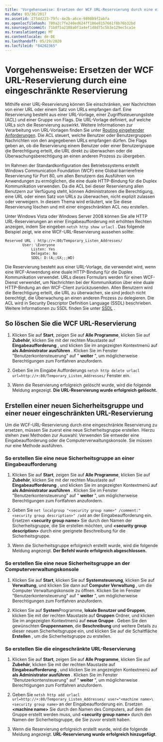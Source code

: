 ```yaml
---
title: 'Vorgehensweise: Ersetzen der WCF URL-Reservierung durch eine eingeschränkte Reservierung'
ms.date: 03/30/2017
ms.assetid: 2754d223-79fc-4e2b-a6ce-989889f2abfa
ms.openlocfilehash: 780a2c7fe240ed624ff106e8157661f8b76b32bd
ms.sourcegitcommit: 71b8f5a2108a0f1a4ef1d8d75c5b3e129ec5ca1e
ms.translationtype: MT
ms.contentlocale: de-DE
ms.lasthandoff: 05/29/2020
ms.locfileid: "84202365"
---
```

# <a name="how-to-replace-the-wcf-url-reservation-with-a-restricted-reservation"></a>Vorgehensweise: Ersetzen der WCF URL-Reservierung durch eine eingeschränkte Reservierung

Mithilfe einer URL-Reservierung können Sie einschränken, wer Nachrichten von einer URL oder einem Satz von URLs empfangen darf. Eine Reservierung besteht aus einer URL-Vorlage, einer Zugriffssteuerungsliste (ACL) und einer Gruppe von Flags. Die URL-Vorlage definiert, auf welche URLs sich die Reservierung auswirkt. Weitere Informationen zur Verarbeitung von URL-Vorlagen finden Sie unter [Routing eingehender Anforderungen](/windows/win32/http/routing-incoming-requests). Die ACL steuert, welche Benutzer oder Benutzergruppen Nachrichten von den angegebenen URLs empfangen dürfen. Die Flags geben an, ob die Reservierung einem Benutzer oder einer Benutzergruppe die Berechtigung erteilt, die URL direkt zu überwachen oder die Überwachungsberechtigung an einen anderen Prozess zu übergeben.  
  
 Im Rahmen der Standardkonfiguration des Betriebssystems erstellt Windows Communication Foundation (WCF) eine Global barrierefreie Reservierung für Port 80, um allen Benutzern das Ausführen von Anwendungen zu ermöglichen, die eine duale HTTP-Bindung für die Duplex Kommunikation verwenden. Da die ACL bei dieser Reservierung allen Benutzern zur Verfügung steht, können Administratoren die Berechtigung, eine URL oder einen Satz von URLs zu überwachen, nicht explizit zulassen oder verweigern. In diesem Thema wird erläutert, wie Sie diese Reservierung löschen und mit einer eingeschränkten ACL neu erstellen.  
  
Unter Windows Vista oder Windows Server 2008 können Sie alle HTTP URL-Reservierungen an einer Eingabeaufforderung mit erhöhten Rechten anzeigen, indem Sie eingeben `netsh http show urlacl` . Das folgende Beispiel zeigt, wie eine WCF-URL-Reservierung aussehen sollte:

```
Reserved URL : http://+:80/Temporary_Listen_Addresses/  
        User: \Everyone  
            Listen: Yes  
            Delegate: No  
            SDDL: D:(A;;GX;;;WD)  
```

 Die Reservierung besteht aus einer URL-Vorlage, die verwendet wird, wenn eine WCF-Anwendung eine duale HTTP-Bindung für die Duplex Kommunikation verwendet. URLs dieses Formulars werden für einen WCF-Dienst verwendet, um Nachrichten bei der Kommunikation über eine duale HTTP-Bindung an den WCF-Client zurückzusenden. Allen Benutzern wird die Berechtigung erteilt, die URL zu überwachen, sie sind jedoch nicht berechtigt, die Überwachung an einen anderen Prozess zu delegieren. Die ACL wird in Security Descriptor Definition Language (SSDL) beschrieben. Weitere Informationen zu SSDL finden Sie unter [SSDL](/windows/win32/secauthz/security-descriptor-definition-language) .  
  
## <a name="to-delete-the-wcf-url-reservation"></a>So löschen Sie die WCF URL-Reservierung  
  
1. Klicken Sie auf **Start**, zeigen Sie auf **Alle Programme**, klicken Sie auf **Zubehör**, klicken Sie mit der rechten Maustaste auf **Eingabeaufforderung** , und klicken Sie im angezeigten Kontextmenü auf **als Administrator ausführen** . Klicken Sie im Fenster "Benutzerkontensteuerung" auf " **weiter** ", um möglicherweise Berechtigungen zum Fortfahren anzufordern.  
  
2. Geben Sie im Eingabe Aufforderungs `netsh http delete urlacl url=http://+:80/Temporary_Listen_Addresses/` Fenster ein.  
  
3. Wenn die Reservierung erfolgreich gelöscht wurde, wird die folgende Meldung angezeigt. **Die URL-Reservierung wurde erfolgreich gelöscht.**  
  
## <a name="creating-a-new-security-group-and-new-restricted-url-reservation"></a>Erstellen einer neuen Sicherheitsgruppe und einer neuer eingeschränkten URL-Reservierung  
 Um die WCF-URL-Reservierung durch eine eingeschränkte Reservierung zu ersetzen, müssen Sie zuerst eine neue Sicherheitsgruppe erstellen. Hierzu stehen zwei Methoden zur Auswahl: Verwenden Sie entweder eine Eingabeaufforderung oder die Computerverwaltungskonsole. Sie müssen nur eine Methode ausführen.  
  
### <a name="to-create-a-new-security-group-from-a-command-prompt"></a>So erstellen Sie eine neue Sicherheitsgruppe an einer Eingabeaufforderung  
  
1. Klicken Sie auf **Start**, zeigen Sie auf **Alle Programme**, klicken Sie auf **Zubehör**, klicken Sie mit der rechten Maustaste auf **Eingabeaufforderung** , und klicken Sie im angezeigten Kontextmenü auf **als Administrator ausführen** . Klicken Sie im Fenster "Benutzerkontensteuerung" auf " **weiter** ", um möglicherweise Berechtigungen zum Fortfahren anzufordern.  
  
2. Geben Sie `net localgroup "<security group name>" /comment:"<security group description>" /add` an der Eingabeaufforderung ein. Ersetzen **\<security group name>** Sie durch den Namen der Sicherheitsgruppe, die Sie erstellen möchten, und **\<security group description>** durch eine geeignete Beschreibung für die Sicherheitsgruppe.  
  
3. Wenn die Sicherheitsgruppe erfolgreich erstellt wurde, wird die folgende Meldung angezeigt. **Der Befehl wurde erfolgreich abgeschlossen.**  
  
### <a name="to-create-a-new-security-group-from-the-computer-management-console"></a>So erstellen Sie eine neue Sicherheitsgruppe an der Computerverwaltungskonsole  
  
1. Klicken Sie auf **Start**, klicken Sie auf **Systemsteuerung**, klicken Sie auf **Verwaltung**, und klicken Sie dann auf **Computer Verwaltung** , um die Computer Verwaltungskonsole zu öffnen. Klicken Sie im Fenster "Benutzerkontensteuerung" auf " **weiter** ", um möglicherweise Berechtigungen zum Fortfahren anzufordern.  
  
2. Klicken Sie auf **System**Programme, **lokale Benutzer und Gruppen**, klicken Sie mit der rechten Maustaste auf **Gruppen** Ordner, und klicken Sie im angezeigten Kontextmenü auf **neue Gruppe** . Geben Sie den gewünschten **Gruppennamen**, die **Beschreibung** und weitere Details zu dieser neuen Sicherheitsgruppe ein, und klicken Sie auf die Schaltfläche **Erstellen** , um die Sicherheitsgruppe zu erstellen.  
  
### <a name="to-create-the-restricted-url-reservation"></a>So erstellen Sie die eingeschränkte URL-Reservierung  
  
1. Klicken Sie auf **Start**, zeigen Sie auf **Alle Programme**, klicken Sie auf **Zubehör**, klicken Sie mit der rechten Maustaste auf **Eingabeaufforderung** , und klicken Sie im angezeigten Kontextmenü auf **als Administrator ausführen** . Klicken Sie im Fenster "Benutzerkontensteuerung" auf " **weiter** ", um möglicherweise Berechtigungen zum Fortfahren anzufordern.  
  
2. Geben Sie `netsh http add urlacl url=http://+:80/Temporary_Listen_Addresses/ user="<machine name>\<security group name>` an der Eingabeaufforderung ein. Ersetzen **\<machine name>** Sie durch den Namen des Computers, auf dem die Gruppe erstellt werden muss, und **\<security group name>** durch den Namen der Sicherheitsgruppe, die Sie zuvor erstellt haben.  
  
3. Wenn die Reservierung erfolgreich erstellt wurde, wird die folgende Meldung angezeigt. **URL-Reservierung wurde erfolgreich hinzugefügt**.
